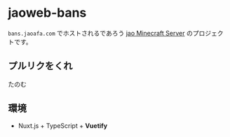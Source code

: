 # jaoweb-bans

`bans.jaoafa.com` でホストされるであろう [jao Minecraft Server](https://jaoafa.com) のプロジェクトです。

## プルリクをくれ

たのむ

## 環境

- Nuxt.js + TypeScript + **Vuetify**
